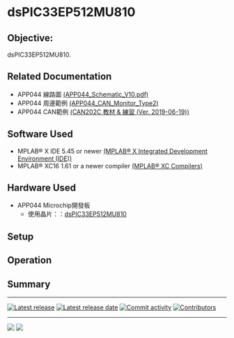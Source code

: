 
# dsPIC33EP512MU810


## Objective:
dsPIC33EP512MU810.

## Related Documentation
- APP044 線路圖 [(APP044_Schematic_V10.pdf)](http://www.microchip.com.tw/Data_CD/eLearning/APP044_Schematic_V10.pdf)
- APP044 周邊範例 [(APP044_CAN_Monitor_Type2)](http://www.microchip.com.tw/Data_CD/eLearning/CAN202C_Monitor_Type2.zip)
- APP044 CAN範例 [(CAN202C 教材 & 練習 (Ver. 2019-06-19))](http://www.microchip.com.tw/Data_CD/eLearning/CAN_202C_dsPIC33EP_V2.zip)


## Software Used
- MPLAB® X IDE 5.45 or newer [(MPLAB® X Integrated Development Environment (IDE))](https://www.microchip.com/en-us/development-tools-tools-and-software/mplab-x-ide#tabs)
- MPLAB® XC16 1.61 or a newer compiler [(MPLAB® XC Compilers)](https://www.microchip.com/en-us/development-tools-tools-and-software/mplab-xc-compilers#tabs)



## Hardware Used
- APP044 Microchip開發板
  - 使用晶片：：[dsPIC33EP512MU810](https://www.microchip.com/wwwproducts/en/dsPIC33EP512MU810)


## Setup


## Operation


## Summary

----

[![Latest release](https://img.shields.io/github/release/liohord/APP044.svg)](https://github.com/liohord/APP044/releases/latest) 
[![Latest release date](https://img.shields.io/github/release-date/liohord/APP044.svg)](https://github.com/liohord/APP044/releases/latest) 
[![Commit activity](https://img.shields.io/github/commit-activity/y/liohord/APP044.svg)](https://github.com/liohord/APP044/graphs/commit-activity) 
[![Contributors](https://img.shields.io/github/contributors-anon/liohord/APP044.svg)]() 
____

[![](https://img.shields.io/github/stars/liohord/APP044.svg?style=social)]() 
[![](https://img.shields.io/github/watchers/liohord/APP044.svg?style=social)]() 